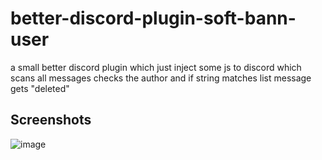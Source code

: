 # better-discord-plugin-soft-bann-user
a small better discord plugin which just inject some js to discord which scans all messages checks the author and if string matches list message gets "deleted"

## Screenshots

![image](https://user-images.githubusercontent.com/66569441/174141612-c6433c88-127c-467f-ae49-d5af204cc80b.png)
